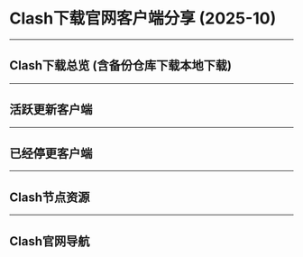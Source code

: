 # Clash下载官网客户端分享 (2025-10)

---

## Clash下载总览 (含备份仓库下载本地下载)

---

## 活跃更新客户端

---

## 已经停更客户端

---

## Clash节点资源

---

## Clash官网导航

